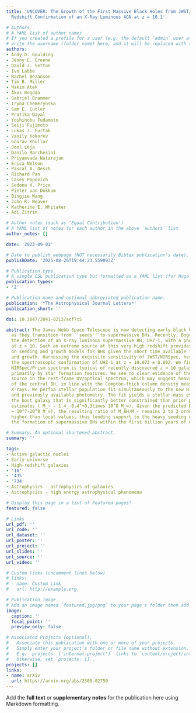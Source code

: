 ```yaml
---
title: 'UNCOVER: The Growth of the First Massive Black Holes from JWST/NIRSpec-Spectroscopic
  Redshift Confirmation of an X-Ray Luminous AGN at z = 10.1'

# Authors
# A YAML list of author names
# If you created a profile for a user (e.g. the default `admin` user at `content/authors/admin/`), 
# write the username (folder name) here, and it will be replaced with their full name and linked to their profile.
authors:
- Andy D. Goulding
- Jenny E. Greene
- David J. Setton
- Ivo Labbe
- Rachel Bezanson
- Tim B. Miller
- Hakim Atek
- Ákos Bogdán
- Gabriel Brammer
- Iryna Chemerynska
- Sam E. Cutler
- Pratika Dayal
- Yoshinobu Fudamoto
- Seiji Fujimoto
- Lukas J. Furtak
- Vasily Kokorev
- Gourav Khullar
- Joel Leja
- Danilo Marchesini
- Priyamvada Natarajan
- Erica Nelson
- Pascal A. Oesch
- Richard Pan
- Casey Papovich
- Sedona H. Price
- Pieter van Dokkum
- Bingjie Wang
- John R. Weaver
- Katherine E. Whitaker
- Adi Zitrin

# Author notes (such as 'Equal Contribution')
# A YAML list of notes for each author in the above `authors` list
author_notes: []

date: '2023-09-01'

# Date to publish webpage (NOT necessarily Bibtex publication's date).
publishDate: '2025-08-26T19:44:23.559093Z'

# Publication type.
# A single CSL publication type but formatted as a YAML list (for Hugo requirements).
publication_types:
- '2'

# Publication name and optional abbreviated publication name.
publication: '*The Astrophysical Journal Letters*'
publication_short: ''

doi: 10.3847/2041-8213/acf7c5

abstract: The James Webb Space Telescope is now detecting early black holes (BHs)
  as they transition from ``seeds'' to supermassive BHs. Recently, Bogdan et al. reported
  the detection of an X-ray luminous supermassive BH, UHZ-1, with a photometric redshift
  at z > 10. Such an extreme source at this very high redshift provides new insights
  on seeding and growth models for BHs given the short time available for formation
  and growth. Harnessing the exquisite sensitivity of JWST/NIRSpec, here we report
  the spectroscopic confirmation of UHZ-1 at z = 10.073 ± 0.002. We find that the
  NIRSpec/Prism spectrum is typical of recently discovered z ≈ 10 galaxies, characterized
  primarily by star formation features. We see no clear evidence of the powerful X-ray
  source in the rest-frame UV/optical spectrum, which may suggest heavy obscuration
  of the central BH, in line with the Compton-thick column density measured in the
  X-rays. We perfoa stellar population fit simultaneously to the new NIRSpec spectroscopy
  and previously available photometry. The fit yields a stellar-mass estimate for
  the host galaxy that is significantly better constrained than prior photometric
  estimates ( M_⋆ ∼ 1.4_-0.4^+0.3times 10^8 M_⊙). Given the predicted BH mass (M_BH
  ~ 10^7-10^8 M_⊙), the resulting ratio of M_BH/M_⋆ remains 2 to 3 orders of magnitude
  higher than local values, thus lending support to the heavy seeding channel for
  the formation of supermassive BHs within the first billion years of cosmic evolution.

# Summary. An optional shortened abstract.
summary: ''

tags:
- Active galactic nuclei
- Early universe
- High-redshift galaxies
- '16'
- '435'
- '734'
- Astrophysics - astrophysics of galaxies
- Astrophysics - high energy astrophysical phenomena

# Display this page in a list of Featured pages?
featured: false

# Links
url_pdf: ''
url_code: ''
url_dataset: ''
url_poster: ''
url_project: ''
url_slides: ''
url_source: ''
url_video: ''

# Custom links (uncomment lines below)
# links:
# - name: Custom Link
#   url: http://example.org

# Publication image
# Add an image named `featured.jpg/png` to your page's folder then add a caption below.
image:
  caption: ''
  focal_point: ''
  preview_only: false

# Associated Projects (optional).
#   Associate this publication with one or more of your projects.
#   Simply enter your project's folder or file name without extension.
#   E.g. `projects: ['internal-project']` links to `content/project/internal-project/index.md`.
#   Otherwise, set `projects: []`.
projects: []
links:
- name: arXiv
  url: https://arxiv.org/abs/2308.02750
---
```


Add the **full text** or **supplementary notes** for the publication here using Markdown formatting.
